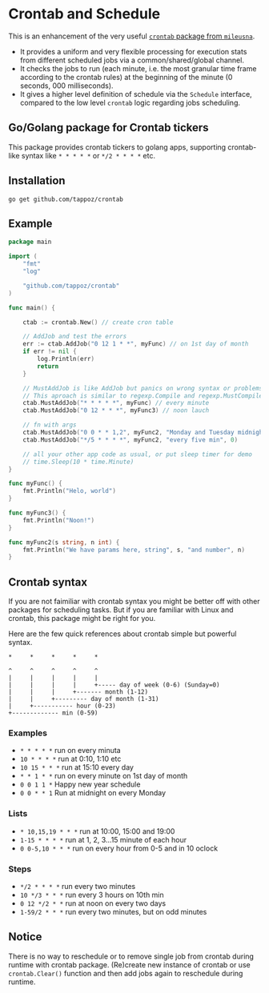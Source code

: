 # Crontab and Schedule

This is an enhancement of the very useful [`crontab` package from `mileusna`](https://github.com/mileusna/crontab).

- It provides a uniform and very flexible processing for execution stats from different scheduled jobs via a common/shared/global channel.
- It checks the jobs to run (each minute, i.e. the most granular time frame according to the crontab rules) at the beginning of the minute (0 seconds, 000 milliseconds).
- It gives a higher level definition of schedule via the `Schedule` interface, compared to the low level `crontab` logic regarding jobs scheduling.

## Go/Golang package for Crontab tickers

This package provides crontab tickers to golang apps, supporting crontab-like syntax like `* * * * *` or `*/2 * * * *` etc.

## Installation <a id="installation"></a>
```
go get github.com/tappoz/crontab
```

## Example<a id="example"></a>

```go
package main

import (
    "fmt"
    "log"

    "github.com/tappoz/crontab"
)

func main() {

    ctab := crontab.New() // create cron table

    // AddJob and test the errors
    err := ctab.AddJob("0 12 1 * *", myFunc) // on 1st day of month
    if err != nil {
        log.Println(err)
        return
    }    

    // MustAddJob is like AddJob but panics on wrong syntax or problems with func/args
    // This aproach is similar to regexp.Compile and regexp.MustCompile from go's standard library,  used for easier initialization on startup
    ctab.MustAddJob("* * * * *", myFunc) // every minute
    ctab.MustAddJob("0 12 * * *", myFunc3) // noon lauch

    // fn with args
    ctab.MustAddJob("0 0 * * 1,2", myFunc2, "Monday and Tuesday midnight", 123)
    ctab.MustAddJob("*/5 * * * *", myFunc2, "every five min", 0)

    // all your other app code as usual, or put sleep timer for demo
    // time.Sleep(10 * time.Minute)
}

func myFunc() {
    fmt.Println("Helo, world")
}

func myFunc3() {
    fmt.Println("Noon!")
}

func myFunc2(s string, n int) {
    fmt.Println("We have params here, string", s, "and number", n)
}

```

## Crontab syntax <a id="syntax"></a>

If you are not faimiliar with crontab syntax you might be better off with other packages for scheduling tasks. But if you are familiar with Linux and crontab, this package might be right for you.

Here are the few quick references about crontab simple but powerful syntax.

```
*     *     *     *     *        

^     ^     ^     ^     ^
|     |     |     |     |
|     |     |     |     +----- day of week (0-6) (Sunday=0)
|     |     |     +------- month (1-12)
|     |     +--------- day of month (1-31)
|     +----------- hour (0-23)
+------------- min (0-59)
```

### Examples

+ `* * * * *` run on every minuta
+ `10 * * * *` run at 0:10, 1:10 etc
+ `10 15 * * *` run at 15:10 every day
+ `* * 1 * *` run on every minute on 1st day of month
+ `0 0 1 1 *` Happy new year schedule
+ `0 0 * * 1` Run at midnight on every Monday

### Lists

+ `* 10,15,19 * * *` run at 10:00, 15:00 and 19:00
+ `1-15 * * * *` run at 1, 2, 3...15 minute of each hour
+ `0 0-5,10 * * *` run on every hour from 0-5 and in 10 oclock

### Steps
+ `*/2 * * * *` run every two minutes
+ `10 */3 * * *` run every 3 hours on 10th min
+ `0 12 */2 * *` run at noon on every two days
+ `1-59/2 * * *` run every two minutes, but on odd minutes

## Notice

There is no way to reschedule or to remove single job from crontab during runtime with crontab package. (Re)create new instance of crontab or use `crontab.Clear()` function and then add jobs again to reschedule during runtime.
